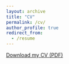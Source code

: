 ```yaml
---
layout: archive
title: "CV"
permalink: /cv/
author_profile: true
redirect_from:
  - /resume
---
```


[Download my CV (PDF)](/files/Yitaek_CV.pdf)